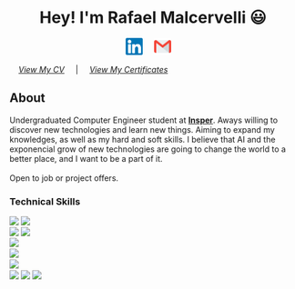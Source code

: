 # <h1 align="center"> Hey! I'm Rafael Malcervelli :smiley: </h1>

<p align="center">
<a href="https://www.linkedin.com/in/rafael-malcervelli-480420197/"><img src="https://github.com/chandan-reddy-k/chandan-reddy-k/blob/master/assets/linkedin.svg" width="30px" alt="LinkedIn"></a> &nbsp; &nbsp;
<a href="mailto:r.malcervelli@gmail.com"><img src="https://github.com/chandan-reddy-k/chandan-reddy-k/blob/master/assets/gmail.svg" width="30px" alt="mail"></a> &nbsp; &nbsp;
</p>

&nbsp; &nbsp; *[View My CV](https://drive.google.com/file/d/1HhaTsjtubDcWznSi7cNt_ZhNiBHsssEB/view?usp=sharing)*
&nbsp; &nbsp; |  &nbsp; &nbsp; *[View My Certificates](https://github.com/MalcerOne/MalcerOne/tree/master/Certificates)*
<br />

## About
Undergraduated Computer Engineer student at <a href="https://www.insper.edu.br/en/"><b>Insper</b></a>. Aways willing to discover new technologies and learn new things. Aiming to expand my knowledges, as well as my hard and soft skills. I believe that AI and the exponencial grow of new technologies are going to change the world to a better place, and I want to be a part of it.<br /><br />
Open to job or project offers.

### Technical Skills
<img src = "https://img.shields.io/badge/-HTML5-E34F26?style=flat&logo=html5&logoColor=white"> <img src = "https://img.shields.io/badge/-CSS3-1572B6?style=flat&logo=css3&logoColor=white"> <br />
<img src="https://img.shields.io/badge/-Java 8-06305b?style=flat&logo=java&logoColor=white"> <img src="https://img.shields.io/badge/-Python%203-black?style=flat&logo=python&logoColor=white"> <br />
<img src="https://img.shields.io/badge/-Problem%20Solving-ffa804?style=flat"> <br />
<img src="https://img.shields.io/badge/-Android-black?style=flat&logo=android"> <br />
<img src="https://img.shields.io/badge/-Machine%20Learning-102230?style=flat"> <br />
<img src="https://img.shields.io/badge/-Microsoft%20Word-164ead?style=flat&logo=microsoft%20word"> <img src="https://img.shields.io/badge/-Microsoft%20Excel-026f39?style=flat&logo=microsoft%20excel"> <img src="https://img.shields.io/badge/-Microsoft%20PowerPoint-b9361a?style=flat&logo=microsoft%20powerpoint">


